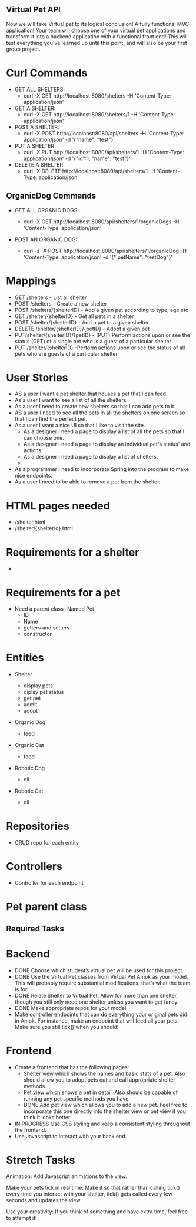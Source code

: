 ## Virtual Pet API

Now we will take Virtual pet to its logical conclusion! A fully functional MVC application! Your team will choose one of
your virtual pet applications and transform it into a backend application with a functional front end! This will test
everything you’ve learned up until this point, and will also be your first group project.

# Curl Commands

* GET ALL SHELTERS:
    * curl -X GET http://localhost:8080/shelters -H 'Content-Type: application/json'
* GET A SHELTER:
    * curl -X GET http://localhost:8080/shelters/1 -H 'Content-Type: application/json'
* POST A SHELTER:
    * curl -X POST http://localhost:8080/api/shelters -H 'Content-Type: application/json' -d '{"name": "test"}'
* PUT A SHELTER:
    * curl -X PUT http://localhost:8080/api/shelters/1 -H 'Content-Type: application/json' -d '{"id":1, "name": "test"}'
* DELETE A SHELTER:
    * curl -X DELETE http://localhost:8080/api/shelters/1 -H 'Content-Type: application/json'

## OrganicDog Commands

* GET ALL ORGANIC DOGS:
    * curl -X GET http://localhost:8080/api/shelters/1/organicDogs -H 'Content-Type: application/json'

* POST AN ORGANIC DOG:
    * curl -s -X POST http://localhost:8080/api/shelters/1/organicDog -H 'Content-Type: application/json' -d '{"
      petName": "testDog"}'

# Mappings

- GET /shelters - List all shelter
- POST /shelters - Create a new shelter
- POST /shelters/{shelterID} - Add a given pet according to type, age,etc
- GET /shelter/{shelterID} - Get all pets in a shelter
- POST /shelter/{shelterID} - Add a pet to a given shelter
- DELETE /shelter/{shelterID}/{petID} - Adopt a given pet
- PUT/shelter/{shelterID}/{petID} - (PUT) Perform actions upon or see the status (GET) of a single pet who is a guest of
  a particular shelter
- PUT /shelter/{shelterID} -Perform actions upon or see the status of all pets who are guests of a particular shelter

# User Stories

- AS a user I want a pet shelter that houses a pet that I can feed.
- As a user I want to see a list of all the shelters.
- As a user I need to create new shelters so that I can add pets to it.
- AS a user I need to see all the pets in all the shelters on one screen so that I can find the perfect pet.
- As a user I want a nice UI so that I like to visit the site.
    - As a designer I need a page to display a list of all the pets so that I can choose one.
    - As a designer I need a page to display an individual pet's status' and actions.
    - As a designer I need a page to display a list of shelters.
    -
- As a programmer I need to incorporate Spring into the program to make nice endpoints.
- As a user I need to be able to remove a pet from the shelter.

# HTML pages needed

- /shelter.html
- /shelter/{shelterId}.html

# Requirements for a shelter

-

# Requirements for a pet

- Need a parent class- Named Pet
    - ID
    - Name
    - getters and setters
    - constructor

# Entities

- Shelter
    - display pets
    - diplay pet status
    - get pet
    - admit
    - adopt


- Organic Dog
    - feed
- Organic Cat
    - feed
- Robotic Dog
    - oil
- Robotic Cat
    - oil

# Repositories

- CRUD repo for each entity

# Controllers

- Controller for each endpoint

# Pet parent class

## Required Tasks

# Backend

- DONE Choose which student’s virtual pet will be used for this project.
- DONE Use the Virtual Pet classes from Virtual Pet Amok as your model. This will probably require substantial modifications,
  that’s what the team is for!
- DONE Relate Shelter to Virtual Pet. Allow for more than one shelter, though you still only need one shelter unless you want
  to get fancy.
- DONE Make appropriate repos for your model.
- Make controller endpoints that can do everything your original pets did in Amok. For instance, make an endpoint that
  will feed all your pets. Make sure you still tick() when you should!

# Frontend

- Create a frontend that has the following pages:
    - Shelter view which shows the names and basic stats of a pet. Also should allow you to adopt pets out and call
      appropriate shelter methods.
    - Pet view which shows a pet in detail. Also should be capable of running any pet specific methods you have.
    - DONE Add pet view which allows you to add a new pet. Feel free to incorporate this one directly into the shelter view
      or pet view if you think it looks better.
- IN PROGRESS Use CSS styling and keep a consistent styling throughout the frontend.
- Use Javascript to interact with your back end.

# Stretch Tasks

Animation:
Add Javascript animations to the view.

Make your pets tick in real time:
Make it so that rather than calling tick() every time you interact with your shelter, tick() gets called every few
seconds and updates the view.

Use your creativity:
If you think of something and have extra time, feel free to attempt it!
